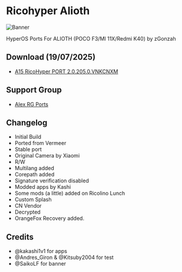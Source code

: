 # Ricohyper Alioth
![Banner](https://github.com/zGonzah/HyperOS-Ports/assets/83481962/edbc44de-20d1-4e95-ac43-163b810ea618)

HyperOS Ports For ALIOTH (POCO F3/MI 11X/Redmi K40) by zGonzah

## Download (19/07/2025)
- [A15 RicoHyper PORT 2.0.205.0.VNKCNXM](https://pixeldrain.com/u/qQLJo4Wy)

## Support Group
- [Alex RG Ports](https://t.me/alexports)

## Changelog
- Initial Build
- Ported from Vermeer
- Stable port
- Original Camera by Xiaomi
- R/W
- Multilang added
- Corepath added
- Signature verification disabled
- Modded apps by Kashi
- Some mods (a little) added on Ricolino Lunch
- Custom Splash
- CN Vendor
- Decrypted
- OrangeFox Recovery added.

## Credits
- @kakashi1v1 for apps
- @Andres_Giron & @Kitsuby2004 for test
- @SaikoLF for banner
